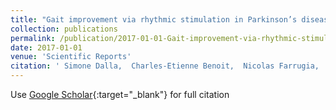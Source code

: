 ```yaml
---
title: "Gait improvement via rhythmic stimulation in Parkinson’s disease is linked to rhythmic skills"
collection: publications
permalink: /publication/2017-01-01-Gait-improvement-via-rhythmic-stimulation-in-Parkinsons-disease-is-linked-to-rhythmic-skills
date: 2017-01-01
venue: 'Scientific Reports'
citation: ' Simone Dalla,  Charles-Etienne Benoit,  Nicolas Farrugia,  Peter Keller,  Hellmuth Obrig,  Stefan Mainka,  Sonja Kotz, &quot;Gait improvement via rhythmic stimulation in Parkinson’s disease is linked to rhythmic skills.&quot; Scientific Reports, 2017.'
---
```

Use [Google Scholar](https://scholar.google.com/scholar?q=Gait+improvement+via+rhythmic+stimulation+in+Parkinson’s+disease+is+linked+to+rhythmic+skills){:target="_blank"} for full citation